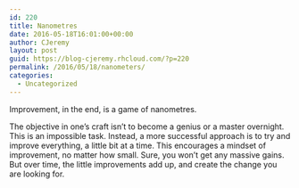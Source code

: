 ```yaml
---
id: 220
title: Nanometres
date: 2016-05-18T16:01:00+00:00
author: CJeremy
layout: post
guid: https://blog-cjeremy.rhcloud.com/?p=220
permalink: /2016/05/18/nanometers/
categories:
  - Uncategorized
---
```

Improvement, in the end, is a game of nanometres.

The objective in one&#8217;s craft isn&#8217;t to become a genius or a master overnight. This is an impossible task. Instead, a more successful approach is to try and improve everything, a little bit at a time. This encourages a mindset of improvement, no matter how small. Sure, you won&#8217;t get any massive gains. But over time, the little improvements add up, and create the change you are looking for.